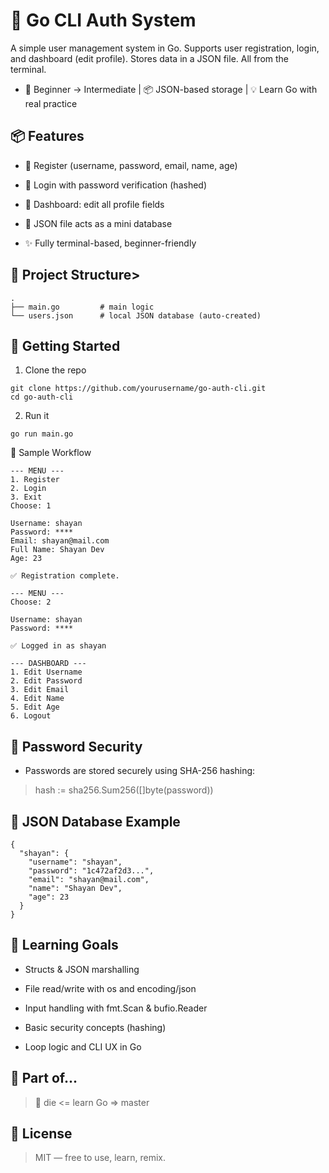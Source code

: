 # 🔐 Go CLI Auth System
A simple user management system in Go. Supports user registration, login, and dashboard (edit profile). Stores data in a JSON file. All from the terminal.

- 🧱 Beginner → Intermediate | 📦 JSON-based storage | 💡 Learn Go with real practice

## 📦 Features

- 👤 Register (username, password, email, name, age)

- 🔑 Login with password verification (hashed)

- 🧾 Dashboard: edit all profile fields

- 💾 JSON file acts as a mini database

- ✨ Fully terminal-based, beginner-friendly

## 📁 Project Structure>
```
.
├── main.go         # main logic
└── users.json      # local JSON database (auto-created)
```

## 🚀 Getting Started
1. Clone the repo
```
git clone https://github.com/yourusername/go-auth-cli.git
cd go-auth-cli
```
2. Run it
```
go run main.go
```
🧪 Sample Workflow
```
--- MENU ---
1. Register
2. Login
3. Exit
Choose: 1

Username: shayan
Password: ****
Email: shayan@mail.com
Full Name: Shayan Dev
Age: 23

✅ Registration complete.

--- MENU ---
Choose: 2

Username: shayan
Password: ****

✅ Logged in as shayan

--- DASHBOARD ---
1. Edit Username
2. Edit Password
3. Edit Email
4. Edit Name
5. Edit Age
6. Logout
```
## 🔐 Password Security
- Passwords are stored securely using SHA-256 hashing:
> hash := sha256.Sum256([]byte(password))
## 📁 JSON Database Example
```
{
  "shayan": {
    "username": "shayan",
    "password": "1c472af2d3...", 
    "email": "shayan@mail.com",
    "name": "Shayan Dev",
    "age": 23
  }
}
```
## 🧠 Learning Goals
- Structs & JSON marshalling

- File read/write with os and encoding/json

- Input handling with fmt.Scan & bufio.Reader

- Basic security concepts (hashing)

- Loop logic and CLI UX in Go


## 🧠 Part of...
>📘 die <= learn Go => master

## 📜 License
> MIT — free to use, learn, remix.
